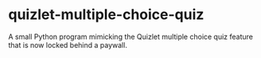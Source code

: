 # quizlet-multiple-choice-quiz
A small Python program mimicking the Quizlet multiple choice quiz feature that is now locked behind a paywall.
